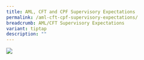 ```yaml
---
title: AML, CFT and CPF Supervisory Expectations
permalink: /aml-cft-cpf-supervisory-expectations/
breadcrumb: AML/CFT Supervisory Expectations
variant: tiptap
description: ""
---
```

<a href="/images/ACD-Supervisory Expectation-5Dec19.pdf" target="_blank"><img src="/images/ACD-Supervisory-Expectation-5Dec19.jpg"></a>